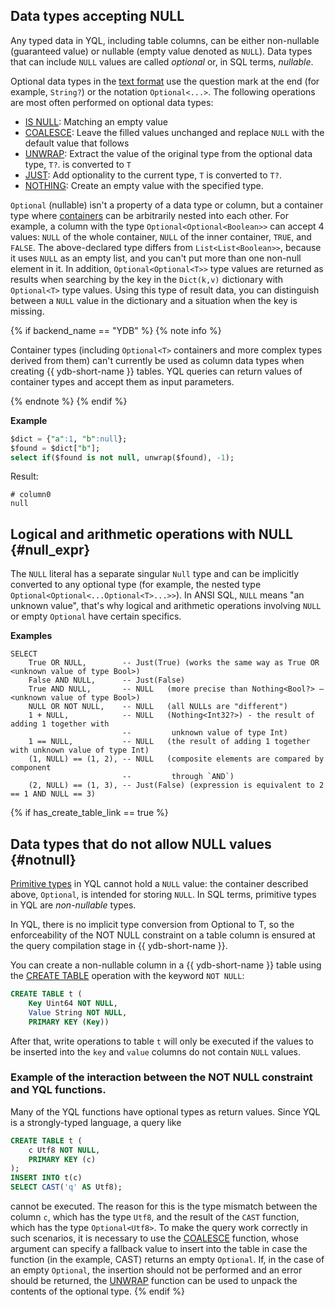 ## Data types accepting NULL

Any typed data in YQL, including table columns, can be either non-nullable (guaranteed value) or nullable (empty value denoted as `NULL`). Data types that can include `NULL` values are called _optional_ or, in SQL terms, _nullable_.

Optional data types in the [text format](../type_string.md) use the question mark at the end (for example, `String?`) or the notation `Optional<...>`.
The following operations are most often performed on optional data types:

* [IS NULL](../../syntax/expressions.md#is-null): Matching an empty value
* [COALESCE](../../builtins/basic.md#coalesce): Leave the filled values unchanged and replace `NULL` with the default value that follows
* [UNWRAP](../../builtins/basic.md#optional-ops): Extract the value of the original type from the optional data type, `T?`. is converted to `T`
* [JUST](../../builtins/basic#optional-ops): Add optionality to the current type, `T` is converted to `T?`.
* [NOTHING](../../builtins/basic.md#optional-ops): Create an empty value with the specified type.

`Optional` (nullable) isn't a property of a data type or column, but a container type where [containers](../containers.md) can be arbitrarily nested into each other. For example, a column with the type `Optional<Optional<Boolean>>` can accept 4 values: `NULL` of the whole container, `NULL` of the inner container, `TRUE`, and `FALSE`. The above-declared type differs from `List<List<Boolean>>`, because it uses `NULL` as an empty list, and you can't put more than one non-null element in it. In addition, `Optional<Optional<T>>` type values are returned as results when searching by the key in the `Dict(k,v)` dictionary with `Optional<T>` type values. Using this type of result data, you can distinguish between a `NULL` value in the dictionary and a situation when the key is missing.

{% if backend_name == "YDB" %}
{% note info %}

Container types (including `Optional<T>` containers and more complex types derived from them) can't currently be used as column data types when creating {{ ydb-short-name }} tables.
YQL queries can return values of container types and accept them as input parameters.

{% endnote %}
{% endif %}

**Example**

```sql
$dict = {"a":1, "b":null};
$found = $dict["b"];
select if($found is not null, unwrap($found), -1);
```

Result:

```text
# column0
null
```

## Logical and arithmetic operations with NULL {#null_expr}

The `NULL` literal has a separate singular `Null` type and can be implicitly converted to any optional type (for example, the nested type `Optional<Optional<...Optional<T>...>>`). In ANSI SQL, `NULL` means "an unknown value", that's why logical and arithmetic operations involving `NULL` or empty `Optional` have certain specifics.

**Examples**
```
SELECT
    True OR NULL,        -- Just(True) (works the same way as True OR <unknown value of type Bool>)
    False AND NULL,      -- Just(False)
    True AND NULL,       -- NULL   (more precise than Nothing<Bool?> – <unknown value of type Bool>)
    NULL OR NOT NULL,    -- NULL   (all NULLs are "different")
    1 + NULL,            -- NULL   (Nothing<Int32?>) - the result of adding 1 together with
                         --         unknown value of type Int)
    1 == NULL,           -- NULL   (the result of adding 1 together with unknown value of type Int)
    (1, NULL) == (1, 2), -- NULL   (composite elements are compared by component
                         --         through `AND`)
    (2, NULL) == (1, 3), -- Just(False) (expression is equivalent to 2 == 1 AND NULL == 3)

```
{% if has_create_table_link == true %}

## Data types that do not allow NULL values {#notnull}

[Primitive types](../primitive.md) in YQL cannot hold a `NULL` value: the container described above, `Optional`, is intended for storing `NULL`. In SQL terms, primitive types in YQL are _non-nullable_ types.

In YQL, there is no implicit type conversion from Optional<T> to T, so the enforceability of the NOT NULL constraint on a table column is ensured at the query compilation stage in {{ ydb-short-name }}.

You can create a non-nullable column in a {{ ydb-short-name }} table using the [CREATE TABLE](../../../reference/syntax/create_table/index.md) operation with the keyword `NOT NULL`:
```sql
CREATE TABLE t (
    Key Uint64 NOT NULL,
    Value String NOT NULL,
    PRIMARY KEY (Key))
```

After that, write operations to table `t` will only be executed if the values to be inserted into the `key` and `value` columns do not contain `NULL` values.

### Example of the interaction between the NOT NULL constraint and YQL functions.

Many of the YQL functions have optional types as return values. Since YQL is a strongly-typed language, a query like
```sql
CREATE TABLE t (
    c Utf8 NOT NULL,
    PRIMARY KEY (c)
);
INSERT INTO t(c)
SELECT CAST('q' AS Utf8);
```
cannot be executed. The reason for this is the type mismatch between the column `c`, which has the type `Utf8`, and the result of the `CAST` function, which has the type `Optional<Utf8>`. To make the query work correctly in such scenarios, it is necessary to use the [COALESCE](../../builtins/basic.md#coalesce) function, whose argument can specify a fallback value to insert into the table in case the function (in the example, CAST) returns an empty `Optional`. If, in the case of an empty `Optional`, the insertion should not be performed and an error should be returned, the [UNWRAP](../../builtins/basic.md#optional-ops) function can be used to unpack the contents of the optional type.
{% endif %}